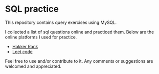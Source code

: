 # SQL practice

This repository contains query exercises using MySQL.

I collected a list of sql questions online and practiced them.
Below are the online platforms I used for practice.

* [Hakker Rank](https://www.hackerrank.com/)
* [Leet code](https://leetcode.com/)


Feel free to use and/or contribute to it. 
Any comments or suggestions are welcomed and appreciated.
